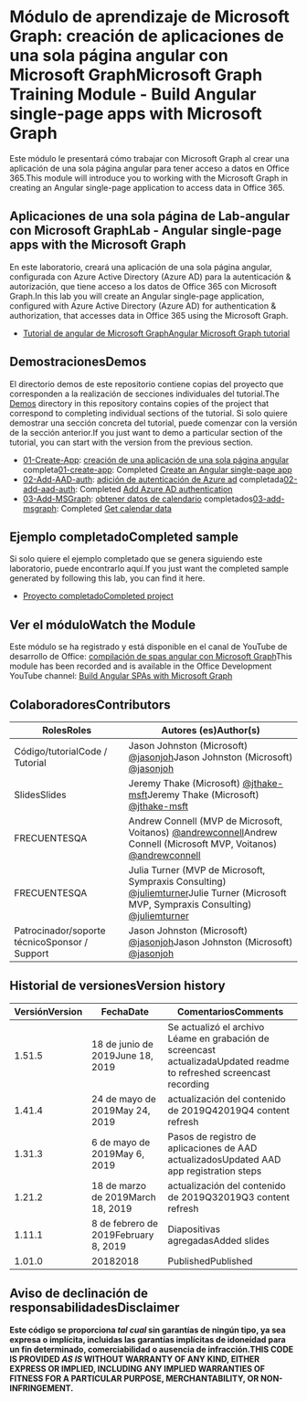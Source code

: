 # <a name="microsoft-graph-training-module---build-angular-single-page-apps-with-microsoft-graph"></a><span data-ttu-id="0ad31-101">Módulo de aprendizaje de Microsoft Graph: creación de aplicaciones de una sola página angular con Microsoft Graph</span><span class="sxs-lookup"><span data-stu-id="0ad31-101">Microsoft Graph Training Module - Build Angular single-page apps with Microsoft Graph</span></span>

<span data-ttu-id="0ad31-102">Este módulo le presentará cómo trabajar con Microsoft Graph al crear una aplicación de una sola página angular para tener acceso a datos en Office 365.</span><span class="sxs-lookup"><span data-stu-id="0ad31-102">This module will introduce you to working with the Microsoft Graph in creating an Angular single-page application to access data in Office 365.</span></span>

## <a name="lab---angular-single-page-apps-with-the-microsoft-graph"></a><span data-ttu-id="0ad31-103">Aplicaciones de una sola página de Lab-angular con Microsoft Graph</span><span class="sxs-lookup"><span data-stu-id="0ad31-103">Lab - Angular single-page apps with the Microsoft Graph</span></span>

<span data-ttu-id="0ad31-104">En este laboratorio, creará una aplicación de una sola página angular, configurada con Azure Active Directory (Azure AD) para la autenticación & autorización, que tiene acceso a los datos de Office 365 con Microsoft Graph.</span><span class="sxs-lookup"><span data-stu-id="0ad31-104">In this lab you will create an Angular single-page application, configured with Azure Active Directory (Azure AD) for authentication & authorization, that accesses data in Office 365 using the Microsoft Graph.</span></span>

- [<span data-ttu-id="0ad31-105">Tutorial de angular de Microsoft Graph</span><span class="sxs-lookup"><span data-stu-id="0ad31-105">Angular Microsoft Graph tutorial</span></span>](https://docs.microsoft.com/graph/tutorials/angular)

## <a name="demos"></a><span data-ttu-id="0ad31-106">Demostraciones</span><span class="sxs-lookup"><span data-stu-id="0ad31-106">Demos</span></span>

<span data-ttu-id="0ad31-107">El [](demos) directorio demos de este repositorio contiene copias del proyecto que corresponden a la realización de secciones individuales del tutorial.</span><span class="sxs-lookup"><span data-stu-id="0ad31-107">The [Demos](demos) directory in this repository contains copies of the project that correspond to completing individual sections of the tutorial.</span></span> <span data-ttu-id="0ad31-108">Si solo quiere demostrar una sección concreta del tutorial, puede comenzar con la versión de la sección anterior.</span><span class="sxs-lookup"><span data-stu-id="0ad31-108">If you just want to demo a particular section of the tutorial, you can start with the version from the previous section.</span></span>

- <span data-ttu-id="0ad31-109">[01-Create-App](demos/01-create-app): [creación de una aplicación de una sola página angular](https://docs.microsoft.com/graph/tutorials/angular?tutorial-step=1) completa</span><span class="sxs-lookup"><span data-stu-id="0ad31-109">[01-create-app](demos/01-create-app): Completed [Create an Angular single-page app](https://docs.microsoft.com/graph/tutorials/angular?tutorial-step=1)</span></span>
- <span data-ttu-id="0ad31-110">[02-Add-AAD-auth](demos/02-add-aad-auth): [adición de autenticación de Azure ad](https://docs.microsoft.com/graph/tutorials/angular?tutorial-step=3) completada</span><span class="sxs-lookup"><span data-stu-id="0ad31-110">[02-add-aad-auth](demos/02-add-aad-auth): Completed [Add Azure AD authentication](https://docs.microsoft.com/graph/tutorials/angular?tutorial-step=3)</span></span>
- <span data-ttu-id="0ad31-111">[03-Add-MSGraph](demos/03-add-msgraph): [obtener datos de calendario](https://docs.microsoft.com/graph/tutorials/angular?tutorial-step=4) completados</span><span class="sxs-lookup"><span data-stu-id="0ad31-111">[03-add-msgraph](demos/03-add-msgraph): Completed [Get calendar data](https://docs.microsoft.com/graph/tutorials/angular?tutorial-step=4)</span></span>

## <a name="completed-sample"></a><span data-ttu-id="0ad31-112">Ejemplo completado</span><span class="sxs-lookup"><span data-stu-id="0ad31-112">Completed sample</span></span>

<span data-ttu-id="0ad31-113">Si solo quiere el ejemplo completado que se genera siguiendo este laboratorio, puede encontrarlo aquí.</span><span class="sxs-lookup"><span data-stu-id="0ad31-113">If you just want the completed sample generated by following this lab, you can find it here.</span></span>

- [<span data-ttu-id="0ad31-114">Proyecto completado</span><span class="sxs-lookup"><span data-stu-id="0ad31-114">Completed project</span></span>](demos/03-add-msgraph)

## <a name="watch-the-module"></a><span data-ttu-id="0ad31-115">Ver el módulo</span><span class="sxs-lookup"><span data-stu-id="0ad31-115">Watch the Module</span></span>

<span data-ttu-id="0ad31-116">Este módulo se ha registrado y está disponible en el canal de YouTube de desarrollo de Office: [compilación de spas angular con Microsoft Graph](https://youtu.be/KUPRTTOUzz8)</span><span class="sxs-lookup"><span data-stu-id="0ad31-116">This module has been recorded and is available in the Office Development YouTube channel: [Build Angular SPAs with Microsoft Graph](https://youtu.be/KUPRTTOUzz8)</span></span>

## <a name="contributors"></a><span data-ttu-id="0ad31-117">Colaboradores</span><span class="sxs-lookup"><span data-stu-id="0ad31-117">Contributors</span></span>

|       <span data-ttu-id="0ad31-118">Roles</span><span class="sxs-lookup"><span data-stu-id="0ad31-118">Roles</span></span>       |                                           <span data-ttu-id="0ad31-119">Autores (es)</span><span class="sxs-lookup"><span data-stu-id="0ad31-119">Author(s)</span></span>                                           |
| ----------------- | --------------------------------------------------------------------------------------------- |
| <span data-ttu-id="0ad31-120">Código/tutorial</span><span class="sxs-lookup"><span data-stu-id="0ad31-120">Code / Tutorial</span></span>   | <span data-ttu-id="0ad31-121">Jason Johnston (Microsoft) [@jasonjoh](//github.com/jasonjoh)</span><span class="sxs-lookup"><span data-stu-id="0ad31-121">Jason Johnston (Microsoft) [@jasonjoh](//github.com/jasonjoh)</span></span>                                 |
| <span data-ttu-id="0ad31-122">Slides</span><span class="sxs-lookup"><span data-stu-id="0ad31-122">Slides</span></span>            | <span data-ttu-id="0ad31-123">Jeremy Thake (Microsoft) [@jthake-msft](//github.com/jthake-msft)</span><span class="sxs-lookup"><span data-stu-id="0ad31-123">Jeremy Thake (Microsoft) [@jthake-msft](//github.com/jthake-msft)</span></span>                             |
| <span data-ttu-id="0ad31-124">FRECUENTES</span><span class="sxs-lookup"><span data-stu-id="0ad31-124">QA</span></span>                | <span data-ttu-id="0ad31-125">Andrew Connell (MVP de Microsoft, Voitanos) [@andrewconnell](//github.com/andrewconnell)</span><span class="sxs-lookup"><span data-stu-id="0ad31-125">Andrew Connell (Microsoft MVP, Voitanos) [@andrewconnell](//github.com/andrewconnell)</span></span>         |
| <span data-ttu-id="0ad31-126">FRECUENTES</span><span class="sxs-lookup"><span data-stu-id="0ad31-126">QA</span></span>                | <span data-ttu-id="0ad31-127">Julia Turner (MVP de Microsoft, Sympraxis Consulting) [@juliemturner](//github.com/juliemturner)</span><span class="sxs-lookup"><span data-stu-id="0ad31-127">Julie Turner (Microsoft MVP, Sympraxis Consulting) [@juliemturner](//github.com/juliemturner)</span></span> |
| <span data-ttu-id="0ad31-128">Patrocinador/soporte técnico</span><span class="sxs-lookup"><span data-stu-id="0ad31-128">Sponsor / Support</span></span> | <span data-ttu-id="0ad31-129">Jason Johnston (Microsoft) [@jasonjoh](//github.com/jasonjoh)</span><span class="sxs-lookup"><span data-stu-id="0ad31-129">Jason Johnston (Microsoft) [@jasonjoh](//github.com/jasonjoh)</span></span>                                 |

## <a name="version-history"></a><span data-ttu-id="0ad31-130">Historial de versiones</span><span class="sxs-lookup"><span data-stu-id="0ad31-130">Version history</span></span>

| <span data-ttu-id="0ad31-131">Versión</span><span class="sxs-lookup"><span data-stu-id="0ad31-131">Version</span></span> |       <span data-ttu-id="0ad31-132">Fecha</span><span class="sxs-lookup"><span data-stu-id="0ad31-132">Date</span></span>       |                     <span data-ttu-id="0ad31-133">Comentarios</span><span class="sxs-lookup"><span data-stu-id="0ad31-133">Comments</span></span>                     |
| ------- | ---------------- | ------------------------------------------------ |
| <span data-ttu-id="0ad31-134">1.5</span><span class="sxs-lookup"><span data-stu-id="0ad31-134">1.5</span></span>     | <span data-ttu-id="0ad31-135">18 de junio de 2019</span><span class="sxs-lookup"><span data-stu-id="0ad31-135">June 18, 2019</span></span>    | <span data-ttu-id="0ad31-136">Se actualizó el archivo Léame en grabación de screencast actualizada</span><span class="sxs-lookup"><span data-stu-id="0ad31-136">Updated readme to refreshed screencast recording</span></span> |
| <span data-ttu-id="0ad31-137">1.4</span><span class="sxs-lookup"><span data-stu-id="0ad31-137">1.4</span></span>     | <span data-ttu-id="0ad31-138">24 de mayo de 2019</span><span class="sxs-lookup"><span data-stu-id="0ad31-138">May 24, 2019</span></span>     | <span data-ttu-id="0ad31-139">actualización del contenido de 2019Q4</span><span class="sxs-lookup"><span data-stu-id="0ad31-139">2019Q4 content refresh</span></span>                           |
| <span data-ttu-id="0ad31-140">1.3</span><span class="sxs-lookup"><span data-stu-id="0ad31-140">1.3</span></span>     | <span data-ttu-id="0ad31-141">6 de mayo de 2019</span><span class="sxs-lookup"><span data-stu-id="0ad31-141">May 6, 2019</span></span>      | <span data-ttu-id="0ad31-142">Pasos de registro de aplicaciones de AAD actualizados</span><span class="sxs-lookup"><span data-stu-id="0ad31-142">Updated AAD app registration steps</span></span>               |
| <span data-ttu-id="0ad31-143">1.2</span><span class="sxs-lookup"><span data-stu-id="0ad31-143">1.2</span></span>     | <span data-ttu-id="0ad31-144">18 de marzo de 2019</span><span class="sxs-lookup"><span data-stu-id="0ad31-144">March 18, 2019</span></span>   | <span data-ttu-id="0ad31-145">actualización del contenido de 2019Q3</span><span class="sxs-lookup"><span data-stu-id="0ad31-145">2019Q3 content refresh</span></span>                           |
| <span data-ttu-id="0ad31-146">1.1</span><span class="sxs-lookup"><span data-stu-id="0ad31-146">1.1</span></span>     | <span data-ttu-id="0ad31-147">8 de febrero de 2019</span><span class="sxs-lookup"><span data-stu-id="0ad31-147">February 8, 2019</span></span> | <span data-ttu-id="0ad31-148">Diapositivas agregadas</span><span class="sxs-lookup"><span data-stu-id="0ad31-148">Added slides</span></span>                                     |
| <span data-ttu-id="0ad31-149">1.0</span><span class="sxs-lookup"><span data-stu-id="0ad31-149">1.0</span></span>     | <span data-ttu-id="0ad31-150">2018</span><span class="sxs-lookup"><span data-stu-id="0ad31-150">2018</span></span>             | <span data-ttu-id="0ad31-151">Published</span><span class="sxs-lookup"><span data-stu-id="0ad31-151">Published</span></span>                                        |

## <a name="disclaimer"></a><span data-ttu-id="0ad31-152">Aviso de declinación de responsabilidades</span><span class="sxs-lookup"><span data-stu-id="0ad31-152">Disclaimer</span></span>

<span data-ttu-id="0ad31-153">**Este código se proporciona *tal cual* sin garantías de ningún tipo, ya sea expresa o implícita, incluidas las garantías implícitas de idoneidad para un fin determinado, comerciabilidad o ausencia de infracción.**</span><span class="sxs-lookup"><span data-stu-id="0ad31-153">**THIS CODE IS PROVIDED *AS IS* WITHOUT WARRANTY OF ANY KIND, EITHER EXPRESS OR IMPLIED, INCLUDING ANY IMPLIED WARRANTIES OF FITNESS FOR A PARTICULAR PURPOSE, MERCHANTABILITY, OR NON-INFRINGEMENT.**</span></span>
